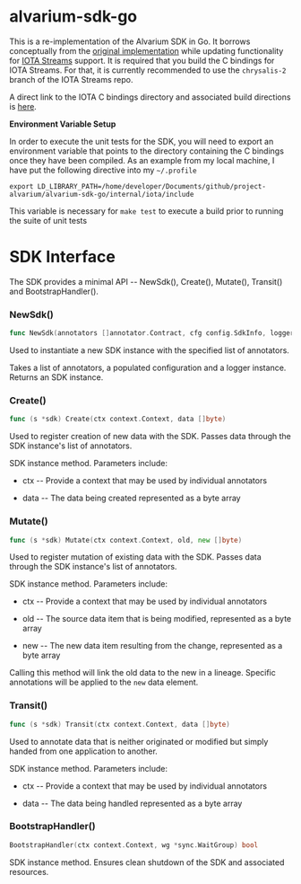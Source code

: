 # alvarium-sdk-go

This is a re-implementation of the Alvarium SDK in Go. It borrows conceptually from the [original implementation](https://github.com/project-alvarium/go-sdk) while updating
functionality for [IOTA Streams](https://github.com/iotaledger/streams) support. It is required that you build the C bindings for IOTA Streams. For that, it is currently 
recommended to use the `chrysalis-2` branch of the IOTA Streams repo.

A direct link to the IOTA C bindings directory and associated build directions is [here](https://github.com/iotaledger/streams/tree/9d469a09ee18c55f087821cb2ebf5de5715ca4f2/bindings/c).

**Environment Variable Setup**

In order to execute the unit tests for the SDK, you will need to export an environment variable that points to the directory containing the C bindings once they have been compiled. 
As an example from my local machine, I have put the following directive into my `~/.profile`

`export LD_LIBRARY_PATH=/home/developer/Documents/github/project-alvarium/alvarium-sdk-go/internal/iota/include`

This variable is necessary for `make test` to execute a build prior to running the suite of unit tests

# SDK Interface
The SDK provides a minimal API -- NewSdk(), Create(), Mutate(), Transit() and BootstrapHandler().


### NewSdk()

```go
func NewSdk(annotators []annotator.Contract, cfg config.SdkInfo, logger logInterface.Logger) interfaces.Sdk
```

Used to instantiate a new SDK instance with the specified list of annotators.

Takes a list of annotators, a populated configuration and a logger instance. Returns an SDK instance.



### Create()

```go
func (s *sdk) Create(ctx context.Context, data []byte)
```

Used to register creation of new data with the SDK.  Passes data through the SDK instance's list of annotators.

SDK instance method.  Parameters include:

* ctx -- Provide a context that may be used by individual annotators
  
* data -- The data being created represented as a byte array


### Mutate()

```go
func (s *sdk) Mutate(ctx context.Context, old, new []byte)
```

Used to register mutation of existing data with the SDK.  Passes data through the SDK instance's list of annotators.

SDK instance method. Parameters include: 

* ctx -- Provide a context that may be used by individual annotators

* old -- The source data item that is being modified, represented as a byte array

* new -- The new data item resulting from the change, represented as a byte array

Calling this method will link the old data to the new in a lineage. Specific annotations will be applied to the `new` data element.


### Transit()

```go
func (s *sdk) Transit(ctx context.Context, data []byte) 
```

Used to annotate data that is neither originated or modified but simply handed from one application to another.

SDK instance method. Parameters include:

* ctx -- Provide a context that may be used by individual annotators

* data -- The data being handled represented as a byte array


### BootstrapHandler()

```go
BootstrapHandler(ctx context.Context, wg *sync.WaitGroup) bool
```

SDK instance method.  Ensures clean shutdown of the SDK and associated resources.